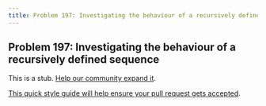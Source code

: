 ```yaml
---
title: Problem 197: Investigating the behaviour of a recursively defined sequence
---
```

## Problem 197: Investigating the behaviour of a recursively defined sequence

This is a stub. <a href='https://github.com/freecodecamp/guides/tree/master/src/pages/certifications/coding-interview-prep/project-euler/problem-197-investigating-the-behaviour-of-a-recursively-defined-sequence/index.md' target='_blank' rel='nofollow'>Help our community expand it</a>.

<a href='https://github.com/freecodecamp/guides/blob/master/README.md' target='_blank' rel='nofollow'>This quick style guide will help ensure your pull request gets accepted</a>.

<!-- The article goes here, in GitHub-flavored Markdown. Feel free to add YouTube videos, images, and CodePen/JSBin embeds  -->
